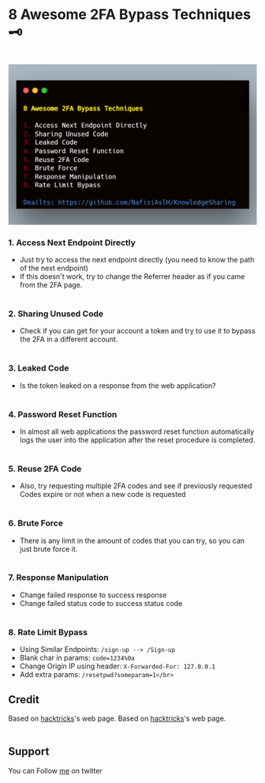 # 8 Awesome 2FA Bypass Techniques 🗝️
&nbsp;
![secret06-1.png](../images/secret06-1.png)

### 1. Access Next Endpoint Directly
- Just try to access the next endpoint directly (you need to know the path of the next endpoint)
- If this doesn't work, try to change the Referrer header as if you came from the 2FA page.</br>
&nbsp;

### 2. Sharing Unused Code
- Check if you can get for your account a token and try to use it to bypass the 2FA in a different account.</br>
&nbsp;

### 3. Leaked Code
- Is the token leaked on a response from the web application?</br>
&nbsp;

### 4. Password Reset Function
- In almost all web applications the password reset function automatically logs the user into the application after the reset procedure is completed.</br>
&nbsp;

### 5. Reuse 2FA Code
- Also, try requesting multiple 2FA codes and see if previously requested Codes expire or not when a new code is requested</br>
&nbsp;

### 6. Brute Force
- There is any limit in the amount of codes that you can try, so you can just brute force it.</br>
&nbsp;

### 7. Response Manipulation
- Change failed response to success response
- Change failed status code to success status code</br>
&nbsp;

### 8. Rate Limit Bypass
- Using Similar Endpoints: ``` /sign-up --> /Sign-up ```
- Blank char in params: ``` code=1234%0a ```
- Change Origin IP using header: ``` X-Forwarded-For: 127.0.0.1 ```
- Add extra params: ``` /resetpwd?someparam=1</br> ```
&nbsp;

## Credit
Based on [hacktricks](https://book.hacktricks.xyz/pentesting-web/2fa-bypass)'s web page.
Based on [hacktricks](https://book.hacktricks.xyz/pentesting-web/rate-limit-bypass)'s web page.
</br>&nbsp;

## Support
You can Follow [me](https://twitter.com/iamfuche) on twitter 
